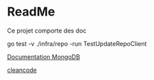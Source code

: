 # ReadMe

Ce projet comporte des doc

go test -v ./infra/repo -run TestUpdateRepoClient

[Documentation MongoDB](https://www.mongodb.com/docs/mongodb-shell/run-commands/)

[cleancode](https://github.com/ryanmcdermott/clean-code-javascript)
